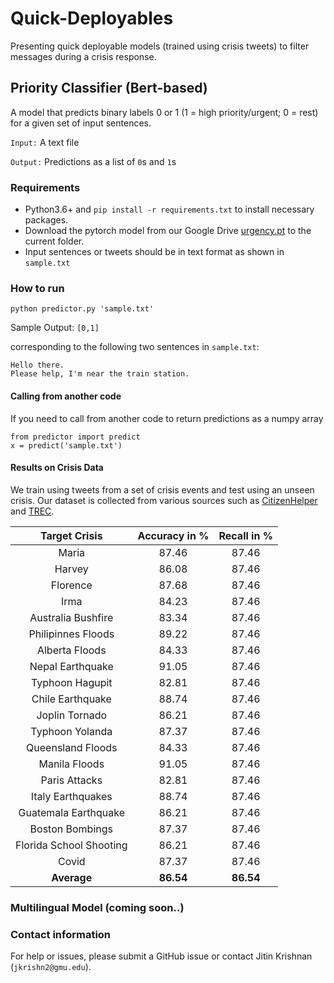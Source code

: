 # Quick-Deployables
Presenting quick deployable models (trained using crisis tweets) to filter messages during a crisis response.

## Priority Classifier (Bert-based)
A model that predicts binary labels 0 or 1 (1 = high priority/urgent; 0 = rest) for a given set of input sentences.

```Input:``` A text file

```Output:``` Predictions as a list of ```0```s and ```1```s

### Requirements
- Python3.6+ and ```pip install -r requirements.txt``` to install necessary packages.
- Download the pytorch model from our Google Drive [urgency.pt]() to the current folder.
- Input sentences or tweets should be in text format as shown in ```sample.txt```

### How to run
```python predictor.py 'sample.txt'```

Sample Output: ```[0,1]```

corresponding to the following two sentences in ```sample.txt```:
```
Hello there.
Please help, I'm near the train station.
```

#### Calling from another code
If you need to call from another code to return predictions as a numpy array
```
from predictor import predict
x = predict('sample.txt')
```

#### Results on Crisis Data
We train using tweets from a set of crisis events and test using an unseen crisis. Our dataset is collected from various sources such as [CitizenHelper](https://ist.gmu.edu/~hpurohit/informatics-lab/icwsm17-citizenhelper.html) and [TREC](http://dcs.gla.ac.uk/~richardm/TREC_IS/).

| Target Crisis  | Accuracy in %  | Recall in % |
 :-: |  :-: |  :-:
| Maria                   | 87.46 | 87.46 |
| Harvey                  | 86.08 | 87.46 |
| Florence                | 87.68 | 87.46 |
| Irma                    | 84.23 | 87.46 |
| Australia Bushfire      | 83.34 | 87.46 |
| Philipinnes Floods      | 89.22 | 87.46 |
| Alberta Floods          | 84.33 | 87.46 |
| Nepal Earthquake        | 91.05 | 87.46 |
| Typhoon Hagupit         | 82.81 | 87.46 |
| Chile Earthquake        | 88.74 | 87.46 |
| Joplin Tornado          | 86.21 | 87.46 |
| Typhoon Yolanda         | 87.37 | 87.46 |
| Queensland Floods       | 84.33 | 87.46 |
| Manila Floods           | 91.05 | 87.46 |
| Paris Attacks           | 82.81 | 87.46 |
| Italy Earthquakes       | 88.74 | 87.46 |
| Guatemala Earthquake    | 86.21 | 87.46 |
| Boston Bombings         | 87.37 | 87.46 |
| Florida School Shooting | 86.21 | 87.46 |
| Covid                   | 87.37 | 87.46 |
| **Average**		          | **86.54** | **86.54** |

### Multilingual Model (coming soon..)

### Contact information
For help or issues, please submit a GitHub issue or contact Jitin Krishnan (`jkrishn2@gmu.edu`).

